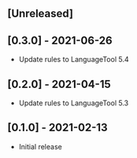 ## [Unreleased]

## [0.3.0] - 2021-06-26

- Update rules to LanguageTool 5.4

## [0.2.0] - 2021-04-15

- Update rules to LanguageTool 5.3

## [0.1.0] - 2021-02-13

- Initial release

